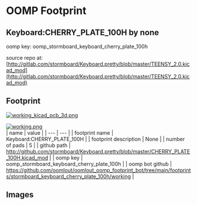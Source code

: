 # OOMP Footprint  
## Keyboard:CHERRY_PLATE_100H  by none  
  
oomp key: oomp_stormboard_keyboard_cherry_plate_100h  
  
source repo at: [http://gitlab.com/stormboard/Keyboard.pretty/blob/master/TEENSY_2.0.kicad_mod](http://gitlab.com/stormboard/Keyboard.pretty/blob/master/TEENSY_2.0.kicad_mod)  
## Footprint  
  
[![working_kicad_pcb_3d.png](working_kicad_pcb_3d_600.png)](working_kicad_pcb_3d.png)  
  
[![working.png](working_600.png)](working.png)  
| name | value | 
| --- | --- | 
| footprint name | Keyboard:CHERRY_PLATE_100H | 
| footprint description | None | 
| number of pads | 5 | 
| github path | http://github.com/stormboard/Keyboard.pretty/blob/master/CHERRY_PLATE_100H.kicad_mod | 
| oomp key | oomp_stormboard_keyboard_cherry_plate_100h | 
| oomp bot github | https://github.com/oomlout/oomlout_oomp_footprint_bot/tree/main/footprints/stormboard_keyboard_cherry_plate_100h/working | 
## Images  
